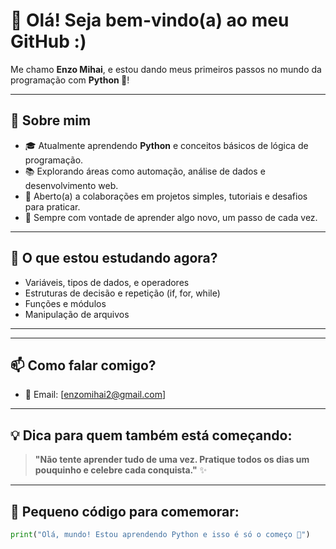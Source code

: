 # 👋 Olá! Seja bem-vindo(a) ao meu GitHub :)

Me chamo **Enzo Mihai**, e estou dando meus primeiros passos no mundo da programação com **Python 🐍**!

---

## 🚀 Sobre mim

- 🎓 Atualmente aprendendo **Python** e conceitos básicos de lógica de programação.
- 📚 Explorando áreas como automação, análise de dados e desenvolvimento web.
- 🤝 Aberto(a) a colaborações em projetos simples, tutoriais e desafios para praticar.
- 🌱 Sempre com vontade de aprender algo novo, um passo de cada vez.

---

## 🧠 O que estou estudando agora?

- Variáveis, tipos de dados, e operadores
- Estruturas de decisão e repetição (if, for, while)
- Funções e módulos
- Manipulação de arquivos
---
---

## 📫 Como falar comigo?

- 📧 Email: [enzomihai2@gmail.com]
  
---

## 💡 Dica para quem também está começando:

> **"Não tente aprender tudo de uma vez. Pratique todos os dias um pouquinho e celebre cada conquista."** ✨

---

## 🐍 Pequeno código para comemorar:

```python
print("Olá, mundo! Estou aprendendo Python e isso é só o começo 🚀")
